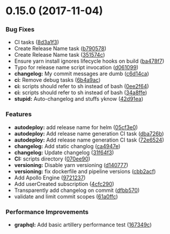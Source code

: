 <a name="0.15.0"></a>
# 0.15.0 (2017-11-04)


### Bug Fixes

* CI tasks ([8d3a1f3](https://gitlab.com/ornous/skills/api/commit/8d3a1f3))
* Create Release Name task ([b790578](https://gitlab.com/ornous/skills/api/commit/b790578))
* Create Release Name task ([351574c](https://gitlab.com/ornous/skills/api/commit/351574c))
* Ensure yarn install ignores lifecycle hooks on build ([ba478f7](https://gitlab.com/ornous/skills/api/commit/ba478f7))
* Typo for release name script invocation ([d061099](https://gitlab.com/ornous/skills/api/commit/d061099))
* **changelog:** My commit messages are dumb ([c6d14ca](https://gitlab.com/ornous/skills/api/commit/c6d14ca))
* **ci:** Remove debug tasks ([6b4a9ac](https://gitlab.com/ornous/skills/api/commit/6b4a9ac))
* **ci:** scripts should refer to sh instead of bash ([0ee2f64](https://gitlab.com/ornous/skills/api/commit/0ee2f64))
* **ci:** scripts should refer to sh instead of bash ([34a8ffe](https://gitlab.com/ornous/skills/api/commit/34a8ffe))
* **stupid:** Auto-changelog and stuffs yknow ([42d91ea](https://gitlab.com/ornous/skills/api/commit/42d91ea))


### Features

* **autodeploy:** add release name for helm ([05cf3e0](https://gitlab.com/ornous/skills/api/commit/05cf3e0))
* **autodeploy:** Add release name generation CI task ([dba726b](https://gitlab.com/ornous/skills/api/commit/dba726b))
* **autodeploy:** Add release name generation CI task ([72e6524](https://gitlab.com/ornous/skills/api/commit/72e6524))
* **changelog:** Add static changlog ([ca4947e](https://gitlab.com/ornous/skills/api/commit/ca4947e))
* **changelog:** Update changelog ([31f64f3](https://gitlab.com/ornous/skills/api/commit/31f64f3))
* **CI:** scripts directory ([070ee90](https://gitlab.com/ornous/skills/api/commit/070ee90))
* **versioning:** Disable yarn versioning ([d140777](https://gitlab.com/ornous/skills/api/commit/d140777))
* **versioning:** fix dockerfile and pipeline versions ([cbb2acf](https://gitlab.com/ornous/skills/api/commit/cbb2acf))
* Add Apollo Engine ([9721237](https://gitlab.com/ornous/skills/api/commit/9721237))
* Add userCreated subscription ([4cfc290](https://gitlab.com/ornous/skills/api/commit/4cfc290))
* Transparently add changelog on commit ([dfbb570](https://gitlab.com/ornous/skills/api/commit/dfbb570))
* validate and limit commit scopes ([61a0ffc](https://gitlab.com/ornous/skills/api/commit/61a0ffc))


### Performance Improvements

* **graphql:** Add basic artillery performance test ([167349c](https://gitlab.com/ornous/skills/api/commit/167349c))



